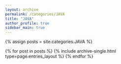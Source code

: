 ```yaml
---
layout: archive
permalink: /categories/JAVA
title: "JAVA"
author_profile: true
sidebar_main: true
---
```


{% assign posts = site.categories.JAVA %}

{% for post in posts %}
  {% include archive-single.html type=page.entries_layout %}
{% endfor %}
